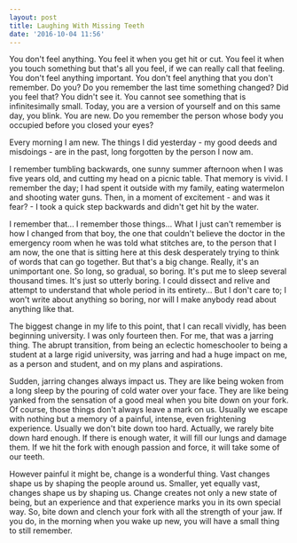 ```yaml
---
layout: post
title: Laughing With Missing Teeth
date: '2016-10-04 11:56'
---
```



You don't feel anything. You feel it when you get hit or cut. You feel it when you touch something but that's all you feel, if we can really call that feeling. You don't feel anything important. You don't feel anything that you don't remember. Do you? Do you remember the last time something changed? Did you feel that? You didn't see it. You cannot see something that is infinitesimally small. Today, you are a version of yourself and on this same day, you blink. You are new. Do you remember the person whose body you occupied before you closed your eyes?

Every morning I am new. The things I did yesterday - my good deeds and misdoings - are in the past, long forgotten by the person I now am.

I remember tumbling backwards, one sunny summer afternoon when I was five years old, and cutting my head on a picnic table. That memory is vivid. I remember the day; I had spent it outside with my family, eating watermelon and shooting water guns. Then, in a moment of excitement - and was it fear? - I took a quick step backwards and didn't get hit by the water.

I remember that... I remember those things... What I just can't remember is how I changed from that boy, the one that couldn't believe the doctor in the emergency room when he was told what stitches are, to the person that I am now, the one that is sitting here at this desk desperately trying to think of words that can go together. But that's a big change. Really, it's an unimportant one. So long, so gradual, so boring. It's put me to sleep several thousand times. It's just so utterly boring. I could dissect and relive and attempt to understand that whole period in its entirety... But I don't care to; I won't write about anything so boring, nor will I make anybody read about anything like that.

The biggest change in my life to this point, that I can recall vividly, has been beginning university. I was only fourteen then. For me, that was a jarring thing. The abrupt transition, from being an eclectic homeschooler to being a student at a large rigid university, was jarring and had a huge impact on me, as a person and student, and on my plans and aspirations.

Sudden, jarring changes always impact us. They are like being woken from a long sleep by the pouring of cold water over your face. They are like being yanked from the sensation of a good meal when you bite down on your fork. Of course, those things don't always leave a mark on us. Usually we escape with nothing but a memory of a painful, intense, even frightening experience. Usually we don't bite down too hard. Actually, we rarely bite down hard enough. If there is enough water, it will fill our lungs and damage them. If we hit the fork with enough passion and force, it will take some of our teeth.

However painful it might be, change is a wonderful thing. Vast changes shape us by shaping the people around us. Smaller, yet equally vast, changes shape us by shaping us. Change creates not only a new state of being, but an experience and that experience marks you in its own special way. So, bite down and clench your fork with all the strength of your jaw. If you do, in the morning when you wake up new, you will have a small thing to still remember.

